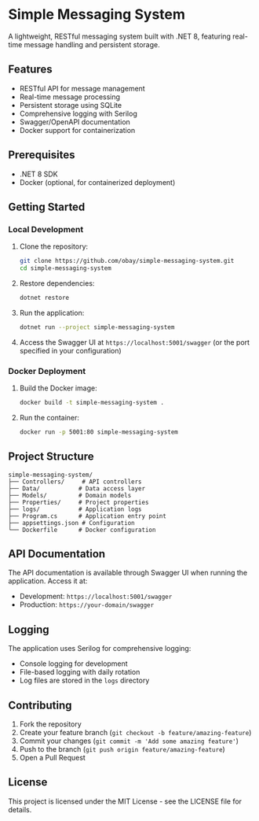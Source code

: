 # Simple Messaging System

A lightweight, RESTful messaging system built with .NET 8, featuring real-time message handling and persistent storage.

## Features

- RESTful API for message management
- Real-time message processing
- Persistent storage using SQLite
- Comprehensive logging with Serilog
- Swagger/OpenAPI documentation
- Docker support for containerization

## Prerequisites

- .NET 8 SDK
- Docker (optional, for containerized deployment)

## Getting Started

### Local Development

1. Clone the repository:
   ```bash
   git clone https://github.com/obay/simple-messaging-system.git
   cd simple-messaging-system
   ```

2. Restore dependencies:
   ```bash
   dotnet restore
   ```

3. Run the application:
   ```bash
   dotnet run --project simple-messaging-system
   ```

4. Access the Swagger UI at `https://localhost:5001/swagger` (or the port specified in your configuration)

### Docker Deployment

1. Build the Docker image:
   ```bash
   docker build -t simple-messaging-system .
   ```

2. Run the container:
   ```bash
   docker run -p 5001:80 simple-messaging-system
   ```

## Project Structure

```
simple-messaging-system/
├── Controllers/     # API controllers
├── Data/           # Data access layer
├── Models/         # Domain models
├── Properties/     # Project properties
├── logs/           # Application logs
├── Program.cs      # Application entry point
├── appsettings.json # Configuration
└── Dockerfile      # Docker configuration
```

## API Documentation

The API documentation is available through Swagger UI when running the application. Access it at:
- Development: `https://localhost:5001/swagger`
- Production: `https://your-domain/swagger`

## Logging

The application uses Serilog for comprehensive logging:
- Console logging for development
- File-based logging with daily rotation
- Log files are stored in the `logs` directory

## Contributing

1. Fork the repository
2. Create your feature branch (`git checkout -b feature/amazing-feature`)
3. Commit your changes (`git commit -m 'Add some amazing feature'`)
4. Push to the branch (`git push origin feature/amazing-feature`)
5. Open a Pull Request

## License

This project is licensed under the MIT License - see the LICENSE file for details.
